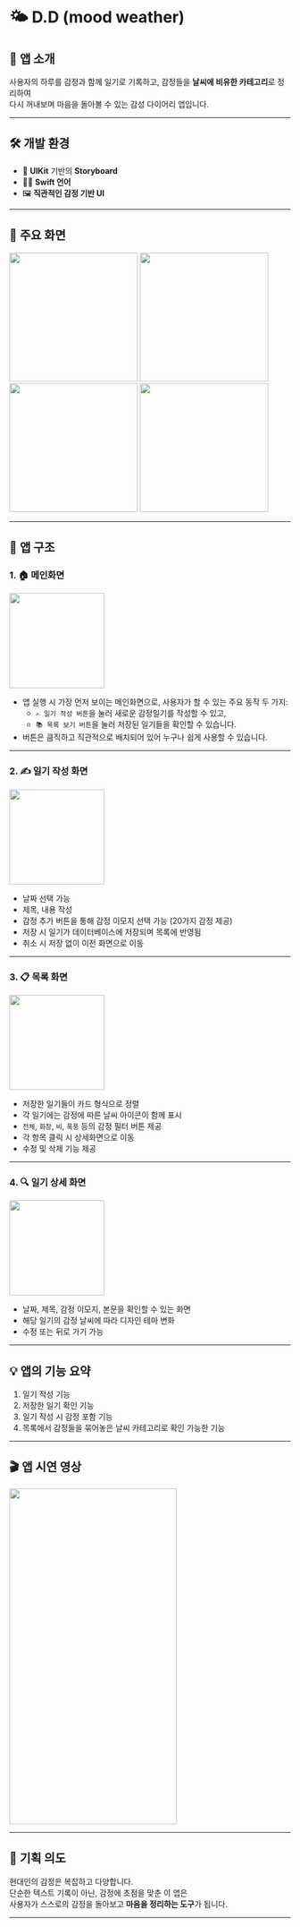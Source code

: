 # 🌤 D.D (mood weather)

## 📝 앱 소개  
사용자의 하루를 감정과 함께 일기로 기록하고, 감정들을 **날씨에 비유한 카테고리**로 정리하여  
다시 꺼내보며 마음을 돌아볼 수 있는 감성 다이어리 앱입니다.

---

## 🛠️ 개발 환경  
- 🧰 **UIKit** 기반의 **Storyboard**  
- 🧑‍💻 **Swift 언어**  
- 🖼 **직관적인 감정 기반 UI**

---

## 📱 주요 화면

<p float="left">
  <img src="https://github.com/ere-shark/dd/blob/main/%E1%84%86%E1%85%A6%E1%84%8B%E1%85%B5%E1%86%AB%E1%84%92%E1%85%AA%E1%84%86%E1%85%A7%E1%86%AB.png" width="230" />
  <img src="https://github.com/ere-shark/dd/blob/main/%E1%84%8B%E1%85%B5%E1%86%AF%E1%84%80%E1%85%B5%E1%84%8C%E1%85%A1%E1%86%A8%E1%84%89%E1%85%A5%E1%86%BC%E1%84%92%E1%85%AA%E1%84%86%E1%85%A7%E1%86%AB.png" width="230" />
  <img src="https://github.com/ere-shark/dd/blob/main/%E1%84%86%E1%85%A9%E1%86%A8%E1%84%85%E1%85%A9%E1%86%A8%E1%84%92%E1%85%AA%E1%84%86%E1%85%A7%E1%86%AB.png" width="230" />
  <img src="https://github.com/ere-shark/dd/blob/main/%E1%84%8B%E1%85%B5%E1%86%AF%E1%84%80%E1%85%B5%E1%84%82%E1%85%A2%E1%84%8B%E1%85%AD%E1%86%BC%E1%84%92%E1%85%AA%E1%86%A8%E1%84%8B%E1%85%B5%E1%86%AB%E1%84%92%E1%85%AA%E1%84%86%E1%85%A7%E1%86%AB.png" width="230" />
</p>

---

## 🧭 앱 구조

### 1. 🏠 메인화면  
<img src="https://github.com/ere-shark/dd/blob/main/%E1%84%86%E1%85%A6%E1%84%8B%E1%85%B5%E1%86%AB%E1%84%92%E1%85%AA%E1%84%86%E1%85%A7%E1%86%AB.png" width="170" />  

- 앱 실행 시 가장 먼저 보이는 메인화면으로, 사용자가 할 수 있는 주요 동작 두 가지:
  - `✍️ 일기 작성 버튼`을 눌러 새로운 감정일기를 작성할 수 있고,
  - `📚 목록 보기 버튼`을 눌러 저장된 일기들을 확인할 수 있습니다.
- 버튼은 큼직하고 직관적으로 배치되어 있어 누구나 쉽게 사용할 수 있습니다.

---

### 2. ✍️ 일기 작성 화면  
<img src="https://github.com/ere-shark/dd/blob/main/%E1%84%8B%E1%85%B5%E1%86%AF%E1%84%80%E1%85%B5%E1%84%8C%E1%85%A1%E1%86%A8%E1%84%89%E1%85%A5%E1%86%BC%E1%84%92%E1%85%AA%E1%84%86%E1%85%A7%E1%86%AB.png" width="170" />  

- 날짜 선택 가능  
- 제목, 내용 작성  
- 감정 추가 버튼을 통해 감정 이모지 선택 가능 (20가지 감정 제공)  
- 저장 시 일기가 데이터베이스에 저장되며 목록에 반영됨  
- 취소 시 저장 없이 이전 화면으로 이동

---

### 3. 📋 목록 화면  
<img src="https://github.com/ere-shark/dd/blob/main/%E1%84%86%E1%85%A9%E1%86%A8%E1%84%85%E1%85%A9%E1%86%A8%E1%84%92%E1%85%AA%E1%84%86%E1%85%A7%E1%86%AB.png" width="170" />  

- 저장한 일기들이 카드 형식으로 정렬  
- 각 일기에는 감정에 따른 날씨 아이콘이 함께 표시  
- `전체`, `화창`, `비`, `폭풍` 등의 감정 필터 버튼 제공  
- 각 항목 클릭 시 상세화면으로 이동  
- 수정 및 삭제 기능 제공

---

### 4. 🔍 일기 상세 화면  
<img src="https://github.com/ere-shark/dd/blob/main/%E1%84%8B%E1%85%B5%E1%86%AF%E1%84%80%E1%85%B5%E1%84%82%E1%85%A2%E1%84%8B%E1%85%AD%E1%86%BC%E1%84%92%E1%85%AA%E1%86%A8%E1%84%8B%E1%85%B5%E1%86%AB%E1%84%92%E1%85%AA%E1%84%86%E1%85%A7%E1%86%AB.png" width="170" />  

- 날짜, 제목, 감정 이모지, 본문을 확인할 수 있는 화면  
- 해당 일기의 감정 날씨에 따라 디자인 테마 변화  
- 수정 또는 뒤로 가기 가능

---

## 💡 앱의 기능 요약

1. 일기 작성 기능  
2. 저장한 일기 확인 기능  
3. 일기 작성 시 감정 포함 기능  
4. 목록에서 감정들을 묶어놓은 날씨 카테고리로 확인 가능한 기능

---

## 🎬 앱 시연 영상

<img src="https://github.com/ere-shark/dd/blob/main/%E1%84%8B%E1%85%A2%E1%86%B8%20%E1%84%89%E1%85%B5%E1%84%87%E1%85%A5%E1%86%B7%20%E1%84%8B%E1%85%A7%E1%86%BC%E1%84%89%E1%85%A1%E1%86%BC1.gif" width="300" height="600"/>

---

## 📌 기획 의도
현대인의 감정은 복잡하고 다양합니다.  
단순한 텍스트 기록이 아닌, 감정에 초점을 맞춘 이 앱은  
사용자가 스스로의 감정을 돌아보고 **마음을 정리하는 도구**가 됩니다.

---
